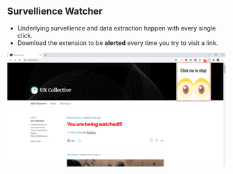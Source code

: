 ## Survellience Watcher

* Underlying survellience and data extraction happen with every single click.
* Download the extension to be **alerted** every time you try to visit a link.

![GitHub Logo](screenshot.png)

